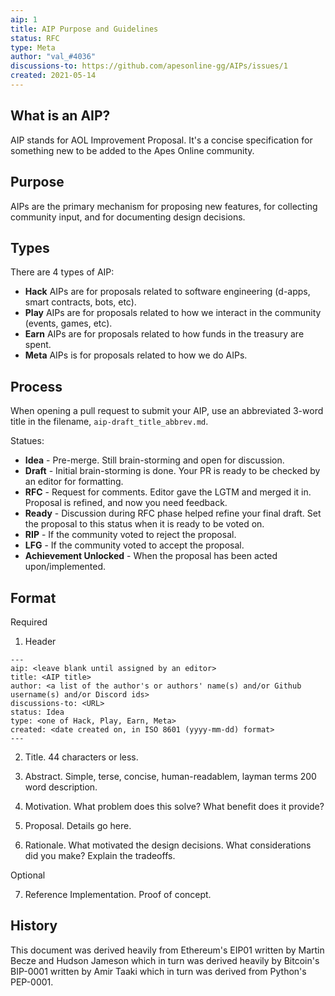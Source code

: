 ```yaml
---
aip: 1
title: AIP Purpose and Guidelines
status: RFC
type: Meta
author: "val_#4036"
discussions-to: https://github.com/apesonline-gg/AIPs/issues/1
created: 2021-05-14
---
```

## What is an AIP?
AIP stands for AOL Improvement Proposal. It's a concise specification for something new to be added to the Apes Online community.

## Purpose
AIPs are the primary mechanism for proposing new features, for collecting community input, and for documenting design decisions.

## Types
There are 4 types of AIP:
- **Hack** AIPs are for proposals related to software engineering (d-apps, smart contracts, bots, etc).
- **Play** AIPs are for proposals related to how we interact in the community (events, games, etc).
- **Earn** AIPs are for proposals related to how funds in the treasury are spent.
- **Meta** AIPs is for proposals related to how we do AIPs.

## Process

When opening a pull request to submit your AIP, use an abbreviated 3-word title in the filename, `aip-draft_title_abbrev.md`.

Statues:

- **Idea** - Pre-merge. Still brain-storming and open for discussion.
- **Draft** - Initial brain-storming is done. Your PR is ready to be checked by an editor for formatting.
- **RFC** - Request for comments. Editor gave the LGTM and merged it in. Proposal is refined, and now you need feedback.
- **Ready** - Discussion during RFC phase helped refine your final draft. Set the proposal to this status when it is ready to be voted on.
- **RIP** - If the community voted to reject the proposal.
- **LFG** - If the community voted to accept the proposal.
- **Achievement Unlocked** - When the proposal has been acted upon/implemented.

## Format
Required

1. Header
```
---
aip: <leave blank until assigned by an editor>
title: <AIP title>
author: <a list of the author's or authors' name(s) and/or Github username(s) and/or Discord ids>
discussions-to: <URL>
status: Idea
type: <one of Hack, Play, Earn, Meta>
created: <date created on, in ISO 8601 (yyyy-mm-dd) format>
---
```

2. Title. 44 characters or less.

3. Abstract. Simple, terse, concise, human-readablem, layman terms 200 word description.

4. Motivation. What problem does this solve? What benefit does it provide?

5. Proposal. Details go here.

6. Rationale. What motivated the design decisions. What considerations did you make? Explain the tradeoffs.

Optional

7. Reference Implementation. Proof of concept.

## History
This document was derived heavily from Ethereum's EIP01 written by Martin Becze and Hudson Jameson which in turn was derived heavily by Bitcoin's BIP-0001 written by Amir Taaki which in turn was derived from Python's PEP-0001.
